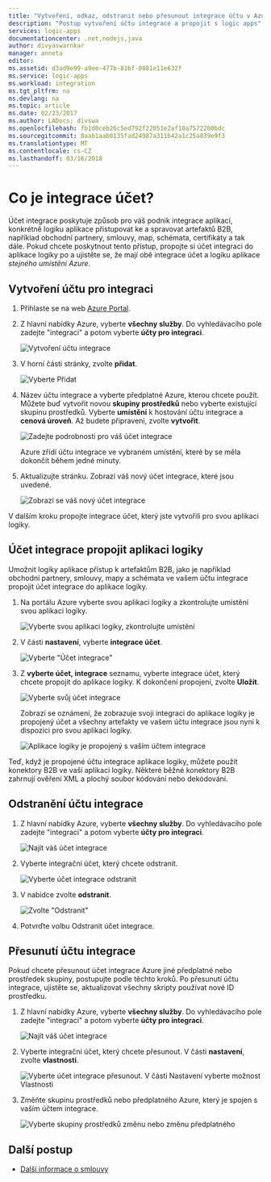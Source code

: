 ```yaml
---
title: "Vytvoření, odkaz, odstranit nebo přesunout integrace účtu v Azure logic apps | Microsoft Docs"
description: "Postup vytvoření účtu integrace a propojit s logic apps"
services: logic-apps
documentationcenter: .net,nodejs,java
author: divyaswarnkar
manager: anneta
editor: 
ms.assetid: d3ad9e99-a9ee-477b-81bf-0881e11e632f
ms.service: logic-apps
ms.workload: integration
ms.tgt_pltfrm: na
ms.devlang: na
ms.topic: article
ms.date: 02/23/2017
ms.author: LADocs; divswa
ms.openlocfilehash: fb1d0ceb26c5ed792f22051e2af10a7572200bdc
ms.sourcegitcommit: 8aab1aab0135fad24987a311b42a1c25a839e9f3
ms.translationtype: MT
ms.contentlocale: cs-CZ
ms.lasthandoff: 03/16/2018
---
```

# <a name="what-is-an-integration-account"></a>Co je integrace účet?

Účet integrace poskytuje způsob pro váš podnik integrace aplikací, konkrétně logiku aplikace přistupovat ke a spravovat artefaktů B2B, například obchodní partnery, smlouvy, map, schémata, certifikáty a tak dále. Pokud chcete poskytnout tento přístup, propojte si účet integraci do aplikace logiky po a ujistěte se, že mají obě integrace účet a logiku aplikace *stejného umístění Azure*.

## <a name="create-an-integration-account"></a>Vytvoření účtu pro integraci

1. Přihlaste se na web [Azure Portal](http://portal.azure.com "Azure Portal"). 

2. Z hlavní nabídky Azure, vyberte **všechny služby**. Do vyhledávacího pole zadejte "integraci" a potom vyberte **účty pro integraci**.

   ![Vytvoření účtu integrace](./media/logic-apps-enterprise-integration-accounts/account-1.png)

3. V horní části stránky, zvolte **přidat**.

   ![Vyberte Přidat](./media/logic-apps-enterprise-integration-accounts/account-3.png)

4. Název účtu integrace a vyberte předplatné Azure, kterou chcete použít. Můžete buď vytvořit novou **skupiny prostředků** nebo vyberte existující skupinu prostředků. Vyberte **umístění** k hostování účtu integrace a **cenová úroveň**. Až budete připraveni, zvolte **vytvořit**.

   ![Zadejte podrobnosti pro váš účet integrace](./media/logic-apps-enterprise-integration-accounts/account-4.png)

   Azure zřídí účtu integrace ve vybraném umístění, které by se měla dokončit během jedné minuty.

5. Aktualizujte stránku. Zobrazí váš nový účet integrace, které jsou uvedené.

   ![Zobrazí se váš nový účet integrace](./media/logic-apps-enterprise-integration-accounts/account-5.png) 

V dalším kroku propojte integrace účet, který jste vytvořili pro svou aplikaci logiky. 

## <a name="link-an-integration-account-to-a-logic-app"></a>Účet integrace propojit aplikaci logiky

Umožnit logiky aplikace přístup k artefaktům B2B, jako je například obchodní partnery, smlouvy, mapy a schémata ve vašem účtu integrace propojit účet integrace do aplikace logiky. 

1. Na portálu Azure vyberte svou aplikaci logiky a zkontrolujte umístění svou aplikaci logiky.

   ![Vyberte svou aplikaci logiky, zkontrolujte umístění](./media/logic-apps-enterprise-integration-accounts/linkaccount-1.png)

2. V části **nastavení**, vyberte **integrace účet**.

   ![Vyberte "Účet integrace"](./media/logic-apps-enterprise-integration-accounts/linkaccount-2.png)

3. Z **vyberte účet, integrace** seznamu, vyberte integrace účet, který chcete propojit do aplikace logiky. K dokončení propojení, zvolte **Uložit**.

   ![Vyberte svůj účet integrace](./media/logic-apps-enterprise-integration-accounts/linkaccount-3.png)

   Zobrazí se oznámení, že zobrazuje svoji integraci do aplikace logiky je propojený účet a všechny artefakty ve vašem účtu integrace jsou nyní k dispozici pro svou aplikaci logiky.

   ![Aplikace logiky je propojený s vaším účtem integrace](./media/logic-apps-enterprise-integration-accounts/linkaccount-5.png)

Teď, když je propojené účtu integrace aplikace logiky, můžete použít konektory B2B ve vaší aplikaci logiky. Některé běžné konektory B2B zahrnují ověření XML a plochý soubor kódování nebo dekódování.  

## <a name="delete-your-integration-account"></a>Odstranění účtu integrace

1. Z hlavní nabídky Azure, vyberte **všechny služby**. Do vyhledávacího pole zadejte "integraci" a potom vyberte **účty pro integraci**.

   ![Najít váš účet integrace](./media/logic-apps-enterprise-integration-accounts/account-1.png)

2. Vyberte integrační účet, který chcete odstranit.

    ![Vyberte účet integrace odstranit](./media/logic-apps-enterprise-integration-accounts/account-5.png)

3. V nabídce zvolte **odstranit**.

    ![Zvolte "Odstranit"](./media/logic-apps-enterprise-integration-accounts/delete.png)

4. Potvrďte volbu Odstranit účet integrace.

## <a name="move-your-integration-account"></a>Přesunutí účtu integrace

Pokud chcete přesunout účet integrace Azure jiné předplatné nebo prostředek skupiny, postupujte podle těchto kroků. Po přesunutí účtu integrace, ujistěte se, aktualizovat všechny skripty používat nové ID prostředku.

1. Z hlavní nabídky Azure, vyberte **všechny služby**. Do vyhledávacího pole zadejte "integraci" a potom vyberte **účty pro integraci**.

   ![Najít váš účet integrace](./media/logic-apps-enterprise-integration-accounts/account-1.png)

2. Vyberte integrační účet, který chcete přesunout. V části **nastavení**, zvolte **vlastnosti**.

   ![Vyberte účet integrace přesunout. V části Nastavení vyberte možnost Vlastnosti](./media/logic-apps-enterprise-integration-accounts/move.png)

3. Změňte skupinu prostředků nebo předplatného Azure, který je spojen s vaším účtem integrace.

   ![Vyberte skupiny prostředků změnu nebo změnu předplatného](./media/logic-apps-enterprise-integration-accounts/move-2.png)

## <a name="next-steps"></a>Další postup

* [Další informace o smlouvy](../logic-apps/logic-apps-enterprise-integration-agreements.md "Další informace o integraci smlouvy enterprise")  

